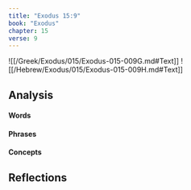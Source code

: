 ```yaml
---
title: "Exodus 15:9"
book: "Exodus"
chapter: 15
verse: 9
---
```

![[/Greek/Exodus/015/Exodus-015-009G.md#Text]]
![[/Hebrew/Exodus/015/Exodus-015-009H.md#Text]]

## Analysis

#### Words

#### Phrases

#### Concepts

## Reflections
